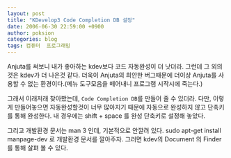 ```yaml
---
layout: post
title: "KDevelop3 Code Completion DB 설정"
date: 2006-06-30 22:59:00 +0900
author: poksion
categories: blog
tags: 컴퓨터  프로그래밍
---
```


Anjuta를 써보니 내가 좋아하는 kdev보다 코드 자동완성이 더 낫더라. 그런데 그 외의 것은 kdev가 더 나은것 같다. 더욱이 Anjuta의 희안한 버그때문에 더이상 Anjuta를 사용할 수 없는 환경이다.(메뉴 도구모음을 떼어내니 프로그램 시작시에 죽는다.)

그래서 이래저래 찾아봤는데, ``Code Completion DB``를 만들어 줄 수 있더라. 다만, 이렇게 만들어놓으면 자동완성할것이 너무 많아지기 때문에 자동으로 완성하지 않고 단축키를 통해 완성한다. 내 경우에는 shift + space 를 완성 단축키로 설정해 놓았다.

그리고 개발환경 문서는 man 3 인데, 기본적으로 안깔려 있다. sudo apt-get install manpage-dev 로 개발환경 문서를 깔아주자. 그러면 kdev의 Document 의 Finder를 통해 살펴 볼 수 있다.

